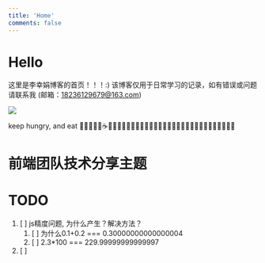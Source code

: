 ```yaml
---
title: 'Home'
comments: false
---
```


<script async defer src="https://buttons.github.io/buttons.js"></script>

# Hello

这里是李幸娟博客的首页！！！:)
该博客仅用于日常学习的记录，如有错误或问题请联系我 (邮箱：18236129679@163.com)


<img src='/Blog/images/home-banner.svg' />


keep hungry, and eat 🥤🐂🍔🍗🍰☕️🍉🍒🍦🍭🌽🍓🍇🥬🥒🥕🥞🧇🥓🥩🍖🌭🍕🥙🌮🥗🥘🍝🍣🍱🍥🍧🍨🧁



# 前端团队技术分享主题



# TODO

1.  [ ]  js精度问题, 为什么产生？解决方法？
    1.  [ ]  为什么0.1+0.2 === 0.30000000000000004
    2.  [ ]  2.3*100 === 229.99999999999997
2.  [ ]
